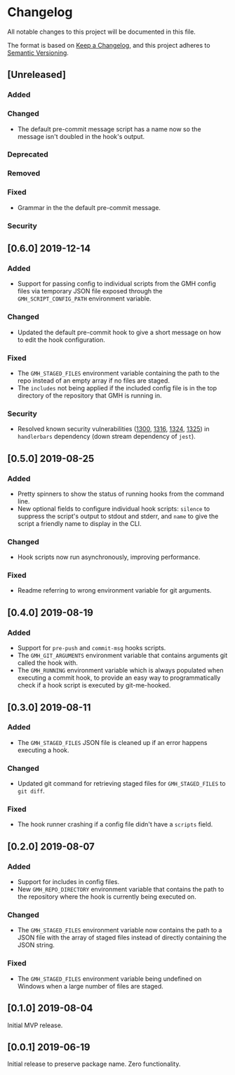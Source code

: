 # Changelog
All notable changes to this project will be documented in this file.

The format is based on [Keep a Changelog](https://keepachangelog.com/en/1.0.0/),
and this project adheres to [Semantic Versioning](https://semver.org/spec/v2.0.0.html).

## [Unreleased]

### Added

### Changed
* The default pre-commit message script has a name now so the message isn't doubled in the hook's output.

### Deprecated

### Removed

### Fixed
* Grammar in the the default pre-commit message.

### Security


## [0.6.0] 2019-12-14

### Added
* Support for passing config to individual scripts from the GMH config files via temporary JSON file exposed through the `GMH_SCRIPT_CONFIG_PATH` environment variable.

### Changed
* Updated the default pre-commit hook to give a short message on how to edit the hook configuration.

### Fixed
* The `GMH_STAGED_FILES` environment variable containing the path to the repo instead of an empty array if no files are staged.
* The `includes` not being applied if the included config file is in the top directory of the repository that GMH is running in.

### Security
* Resolved known security vulnerabilities ([1300](https://www.npmjs.com/advisories/1300), [1316](https://www.npmjs.com/advisories/1316), [1324](https://www.npmjs.com/advisories/1324), [1325](https://www.npmjs.com/advisories/1325)) in `handlerbars` dependency (down stream dependency of `jest`).


## [0.5.0] 2019-08-25

### Added
* Pretty spinners to show the status of running hooks from the command line.
* New optional fields to configure individual hook scripts: `silence` to suppress the script's output to stdout and stderr, and `name` to give the script a friendly name to display in the CLI.

### Changed
* Hook scripts now run asynchronously, improving performance.

### Fixed
* Readme referring to wrong environment variable for git arguments.


## [0.4.0] 2019-08-19

### Added
* Support for `pre-push` and `commit-msg` hooks scripts.
* The `GMH_GIT_ARGUMENTS` environment variable that contains arguments git called the hook with.
* The `GMH_RUNNING` environment variable which is always populated when executing a commit hook, to provide an easy way to programmatically check if a hook script is executed by git-me-hooked.


## [0.3.0] 2019-08-11

### Added
* The `GMH_STAGED_FILES` JSON file is cleaned up if an error happens executing a hook.

### Changed
* Updated git command for retrieving staged files for `GMH_STAGED_FILES` to `git diff`.

### Fixed
* The hook runner crashing if a config file didn't have a `scripts` field.


## [0.2.0] 2019-08-07

### Added
* Support for includes in config files.
* New `GMH_REPO_DIRECTORY` environment variable that contains the path to the repository where the hook is currently being executed on.

### Changed
* The `GMH_STAGED_FILES` environment variable now contains the path to a JSON file with the array of staged files instead of directly containing the JSON string.

### Fixed
* The `GMH_STAGED_FILES` environment variable being undefined on Windows when a large number of files are staged.


## [0.1.0] 2019-08-04
Initial MVP release.


## [0.0.1] 2019-06-19
Initial release to preserve package name. Zero functionality. 